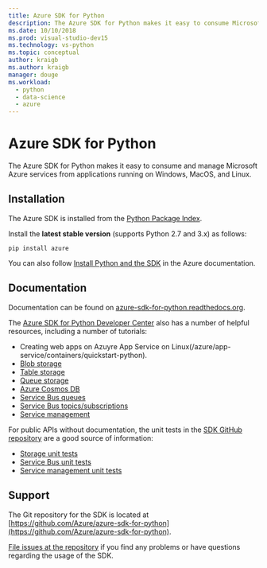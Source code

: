```yaml
---
title: Azure SDK for Python
description: The Azure SDK for Python makes it easy to consume Microsoft Azure services from Python applications running on any platform.
ms.date: 10/10/2018
ms.prod: visual-studio-dev15
ms.technology: vs-python
ms.topic: conceptual
author: kraigb
ms.author: kraigb
manager: douge
ms.workload: 
  - python
  - data-science
  - azure
---
```


# Azure SDK for Python

The Azure SDK for Python makes it easy to consume and manage Microsoft Azure services from applications running on Windows, MacOS, and Linux.

## Installation

The Azure SDK is installed from the [Python Package Index](https://pypi.python.org/pypi/azure).

Install the **latest stable version** (supports Python 2.7 and 3.x) as follows:

```command
pip install azure
```

You can also follow [Install Python and the SDK](https://docs.microsoft.com/azure/python-how-to-install/) in the Azure documentation.

## Documentation

Documentation can be found on [azure-sdk-for-python.readthedocs.org](https://docs.microsoft.com/en-us/python/azure/?view=azure-python).

The [Azure SDK for Python Developer Center](http://azure.microsoft.com/develop/python/) also has a number of helpful resources, including a number of tutorials:

- Creating web apps on Azuyre App Service on Linux(/azure/app-service/containers/quickstart-python).
- [Blob storage](/azure/storage/blobs/storage-quickstart-blobs-python)
- [Table storage](/azure/cosmos-db/table-storage-how-to-use-python)
- [Queue storage](/azure/storage/storage-python-how-to-use-queue-storage)
- [Azure Cosmos DB](/azure/cosmos-db/sql-api-python-application)
- [Service Bus queues](/azure/service-bus-messaging/service-bus-python-how-to-use-queues)
- [Service Bus topics/subscriptions](/azure/service-bus-messaging/service-bus-python-how-to-use-topics-subscriptions)
- [Service management](/azure/cloud-services/cloud-services-python-how-to-use-service-management)

For public APIs without documentation, the unit tests in the [SDK GitHub repository](https://github.com/Azure/azure-sdk-for-python) are a good source of information:

- [Storage unit tests](https://github.com/Azure/azure-storage-python/tree/master/tests)
- [Service Bus unit tests](https://github.com/Azure/azure-sdk-for-python/tree/master/azure-servicebus/tests)
- [Service management unit tests](https://github.com/Azure/azure-sdk-for-python/tree/master/azure-servicemanagement-legacy/tests)

## Support

The Git repository for the SDK is located at [https://github.com/Azure/azure-sdk-for-python](https://github.com/Azure/azure-sdk-for-python).

[File issues at the repository](https://github.com/Azure/azure-sdk-for-python/issues) if you find any problems or have questions regarding the usage of the SDK.
